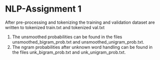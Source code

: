 # NLP-Assignment 1

After pre-processing and tokenizing the training and validation dataset are written to tokenized train.txt
and tokenized val.txt
1. The unsmoothed probabilities can be found in the files unsmoothed_bigram_prob.txt and unsmoothed_unigram_prob.txt.
2. The ngram probabilities after unknown word handling can be found in the files unk_bigram_prob.txt and unk_unigram_prob.txt.
